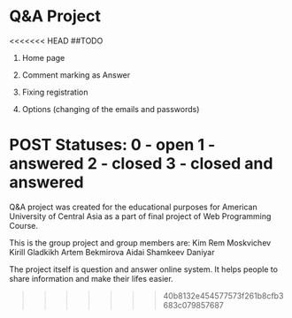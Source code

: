 Q&A Project
=======

<<<<<<< HEAD
##TODO

1. Home page

2. Comment marking as Answer

3. Fixing registration

4. Options (changing of the emails and passwords)



POST Statuses:
0 - open
1 - answered
2 - closed
3 - closed and answered
=======
Q&A project was created for the educational purposes for American University of Central Asia as a part of final project of Web Programming Course.


This is the group project and group members are:
Kim Rem
Moskvichev Kirill
Gladkikh Artem
Bekmirova Aidai
Shamkeev Daniyar

The project itself is question and answer online system.
It helps people to share information and make their lifes easier.





>>>>>>> 40b8132e454577573f261b8cfb3683c079857687
